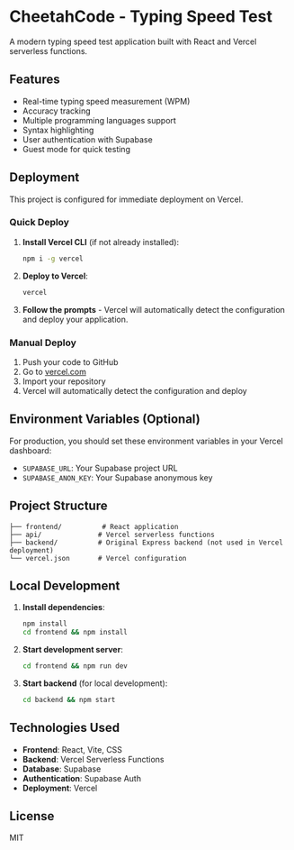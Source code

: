 # CheetahCode - Typing Speed Test

A modern typing speed test application built with React and Vercel serverless functions.

## Features

- Real-time typing speed measurement (WPM)
- Accuracy tracking
- Multiple programming languages support
- Syntax highlighting
- User authentication with Supabase
- Guest mode for quick testing

## Deployment

This project is configured for immediate deployment on Vercel.

### Quick Deploy

1. **Install Vercel CLI** (if not already installed):
   ```bash
   npm i -g vercel
   ```

2. **Deploy to Vercel**:
   ```bash
   vercel
   ```

3. **Follow the prompts** - Vercel will automatically detect the configuration and deploy your application.

### Manual Deploy

1. Push your code to GitHub
2. Go to [vercel.com](https://vercel.com)
3. Import your repository
4. Vercel will automatically detect the configuration and deploy

## Environment Variables (Optional)

For production, you should set these environment variables in your Vercel dashboard:

- `SUPABASE_URL`: Your Supabase project URL
- `SUPABASE_ANON_KEY`: Your Supabase anonymous key

## Project Structure

```
├── frontend/          # React application
├── api/              # Vercel serverless functions
├── backend/          # Original Express backend (not used in Vercel deployment)
└── vercel.json       # Vercel configuration
```

## Local Development

1. **Install dependencies**:
   ```bash
   npm install
   cd frontend && npm install
   ```

2. **Start development server**:
   ```bash
   cd frontend && npm run dev
   ```

3. **Start backend** (for local development):
   ```bash
   cd backend && npm start
   ```

## Technologies Used

- **Frontend**: React, Vite, CSS
- **Backend**: Vercel Serverless Functions
- **Database**: Supabase
- **Authentication**: Supabase Auth
- **Deployment**: Vercel

## License

MIT 